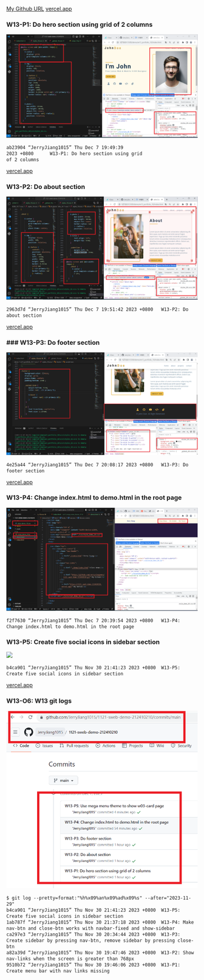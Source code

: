 [My Github URL](https://github.com/JerryJiang1015/1121-sweb-demo-212410210.git)
[vercel.app](https://1121-sweb-demo-212410210.vercel.app/)

### W13-P1: Do hero section using grid of 2 columns

![](W13-p1.png)

```
ab23904 “JerryJiang1015” Thu Dec 7 19:49:39
2023 +0800      W13-P1: Do hero section using grid
of 2 columns
```

[vercel.app](https://1121-sweb-demo-212410210.vercel.app/)

### W13-P2: Do about section

![](W13-p2.png)

```
2963d7d “JerryJiang1015” Thu Dec 7 19:51:42 2023 +0800   W13-P2: Do about section
```

[vercel.app](https://1121-sweb-demo-212410210.vercel.app/)

### ### W13-P3: Do footer section

![](W13-p3.png)

```
4e25a44 “JerryJiang1015” Thu Dec 7 20:08:17 2023 +0800   W13-P3: Do footer section
```

[vercel.app](https://1121-sweb-demo-212410210.vercel.app/)

### W13-P4: Change index.html to demo.html in the root page

![](W13-p4.png)

```
f2f7630 “JerryJiang1015” Thu Dec 7 20:39:54 2023 +0800   W13-P4: Change index.html to demo.html in the root page
```

### W13-P5: Create five social icons in sidebar section

![](W13-p5-1.png)

```
b4ca901 “JerryJiang1015” Thu Nov 30 21:41:23 2023 +0800  W13-P5: Create five social icons in sidebar section
```

[vercel.app](https://1121-sweb-demo-212410210.vercel.app/)

### W13-O6: W13 git logs

![](W13-p6.png)

```
$ git log --pretty=format:"%h%x09%an%x09%ad%x09%s" --after="2023-11-29"
b4ca901 “JerryJiang1015” Thu Nov 30 21:41:23 2023 +0800  W13-P5: Create five social icons in sidebar section
1ab787f “JerryJiang1015” Thu Nov 30 21:37:18 2023 +0800  W13-P4: Make
nav-btn and close-btn works with navbar-fixed and show-sidebar
ca297e3 “JerryJiang1015” Thu Nov 30 20:34:44 2023 +0800  W13-P3: Create sidebar by pressing nav-btn, remove sidebar by pressing close-btn
a82a39d “JerryJiang1015” Thu Nov 30 19:47:46 2023 +0800  W13-P2: Show
nav-links when the screen is greater than 768px
9510b72 “JerryJiang1015” Thu Nov 30 19:46:06 2023 +0800  W13-P1: Create menu bar with nav links missing
```
